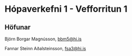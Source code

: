 # Hópaverkefni 1 - Vefforritun 1

## Höfunar

Björn Borgar Magnússon, [bbm5@hi.is](mailto:bbm5@hi.is)

Fannar Steinn Aðalsteinsson, [fsa3@hi.is](mailto:fsa3@hi.is)
